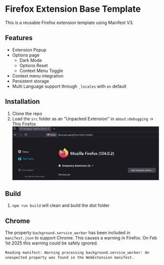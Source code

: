 # Firefox Extension Base Template

This is a reusable Firefox extension template using Manifest V3.

## Features

- Extension Popup
- Options page
  - Dark Mode
  - Options Reset
  - Context Menu Toggle
- Context menu integration
- Persistent storage
- Multi Language support through `_locales` with `en` default

## Installation

1. Clone the repo
2. Load the `src` folder as an "Unpacked Extension" in `about:debugging` -> This Firefox
![Firefox about debugging](images/readme/firefox_about_debugging.png)


## Build

1. `npm run build` will clean and build the dist folder

## Chrome

The property `background.service_worker` has been included in `manifest.json` to support Chrome. This causes a warning in Firefox. On Feb 1st 2025 this warning could be safely ignored.

```
Reading manifest: Warning processing background.service_worker: An unexpected property was found in the WebExtension manifest.
```
